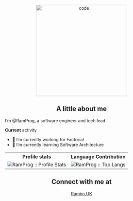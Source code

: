 <p align="center">
<img src="https://media.giphy.com/media/3oKIPnAiaMCws8nOsE/giphy.webp" width="300" alt="code" align="center">
</p>
<h2 align="center">A little about me</h2>

I’m @RamProg, a software engineer and tech lead.

**Current** activity
- 💼 I’m currently working for Factorial
- 🌱 I’m currently learning Software Architecture

<p align="center">
   <table>
      <tr>
       <th>Profile stats  </th>
       <th>Language Contribution</th>
     </tr>
      <tr>
       <td><img alt="RamProg :: Profile Stats" src="https://github-readme-stats-sigma-five.vercel.app/api?username=ramprog&show_icons=true&theme=dark"> </td>
       <td><img alt="RamProg :: Top Langs" src="https://github-readme-stats-sigma-five.vercel.app/api/top-langs/?username=ramprog&theme=dark"> </td>
     </tr>
   </table>
</p>

<h2 align="center">Connect with me at</h2>

<p align="center">
  <a href="https://www.ramiro.uk">
    Ramiro.UK
  </a>
</p>
